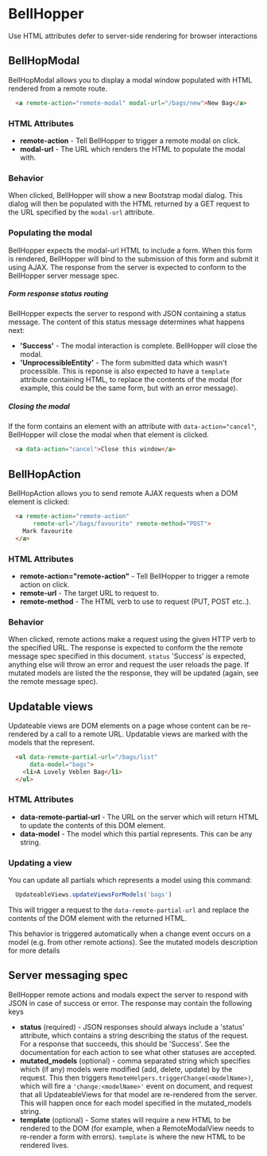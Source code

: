 # BellHopper

Use HTML attributes defer to server-side rendering for browser interactions

## BellHopModal
BellHopModal allows you to display a modal window populated with HTML rendered from a remote route.

```HTML
  <a remote-action="remote-modal" modal-url="/bags/new">New Bag</a>
```

### HTML Attributes

* **remote-action** - Tell BellHopper to trigger a remote modal on click.
* **modal-url** - The URL which renders the HTML to populate the modal with.

### Behavior
When clicked, BellHopper will show a new Bootstrap modal dialog. This dialog will then be populated with the HTML returned by a GET request to the URL specified by the `modal-url` attribute.

### Populating the modal
BellHopper expects the modal-url HTML to include a form. When this form is rendered, BellHopper will bind to the submission of this form and submit it using AJAX. The response from the server is expected to conform to the BellHopper server message spec.

##### Form response status routing
BellHopper expects the server to respond with JSON containing a status message. The content of this status message determines what happens next:

* **'Success'** - The modal interaction is complete. BellHopper will close the modal.
* **'UnprocessibleEntity'** - The form submitted data which wasn't processible. This is reponse is also expected to have a `template` attribute containing HTML, to replace the contents of the modal (for example, this could be the same form, but with an error message).

##### Closing the modal
If the form contains an element with an attribute with `data-action="cancel"`, BellHopper will close the modal when that element is clicked.

```HTML
  <a data-action="cancel">Close this window</a>
```

## BellHopAction
BellHopAction allows you to send remote AJAX requests when a DOM element is clicked:

```HTML
  <a remote-action="remote-action"
       remote-url="/bags/favourite" remote-method="POST">
    Mark favourite
  </a>
```

### HTML Attributes

* **remote-action="remote-action"** - Tell BellHopper to trigger a remote action on click.
* **remote-url** - The target URL to request to.
* **remote-method** - The HTML verb to use to request (PUT, POST etc..).

### Behavior
When clicked, remote actions make a request using the given HTTP verb to the specified URL. The response is expected to conform the the remote message spec specified in this document. `status` 'Success' is expected, anything else will throw an error and request the user reloads the page. If mutated models are listed the the response, they will be updated (again, see the remote message spec).

## Updatable views
Updateable views are DOM elements on a page whose content can be re-rendered by a call to a remote URL. Updatable views are marked with the models that the represent.

```HTML
  <ul data-remote-partial-url="/bags/list"
      data-model="bags">
    <li>A Lovely Veblen Bag</li>
  </ul>
```

### HTML Attributes

* **data-remote-partial-url** - The URL on the server which will return HTML to update the contents of this DOM element.
* **data-model** - The model which this partial represents. This can be any string.

### Updating a view
You can update all partials which represents a model using this command:

```Javascript
  UpdateableViews.updateViewsForModels('bags')
```

This will trigger a request to the `data-remote-partial-url` and replace the contents of the DOM element with the returned HTML.

This behavior is triggered automatically when a change event occurs on a model (e.g. from other remote actions). See the mutated models description for more details

## Server messaging spec
BellHopper remote actions and modals expect the server to respond with JSON in case of success or error. The response may contain the following keys

  * **status** (required) - JSON responses should always include a 'status' attribute, which contains a string describing the status of the request. For a response that succeeds, this should be 'Success'. See the documentation for each action to see what other statuses are accepted.
 * **mutated_models** (optional) - comma separated string which specifies which (if any) models were modified (add, delete, update) by the request. This then triggers `RemoteHelpers.triggerChange(<modelName>)`, which will fire a `'change:<modelName>'` event on document, and request that all UpdateableViews for that model are re-rendered from the server. This will happen once for each model specified in the mutated_models string. 
  * **template** (optional) - Some states will require a new HTML to be rendered to the DOM (for example, when a RemoteModalView needs to re-render a form with errors). `template` is where the new HTML to be rendered lives.
